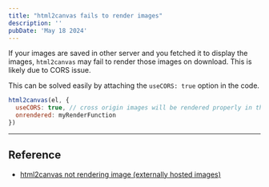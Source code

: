 ```yaml
---
title: "html2canvas fails to render images"
description: ''
pubDate: 'May 18 2024'
---
```


<!-- ![](html2canvas%20fails%20to%20render%20images/yourtrack-error1.webp){"width":276} -->
If your images are saved in other server and you fetched it to display the images, `html2canvas` may fail to render those images on download. This is likely due to CORS issue.

This can be solved easily by attaching the `useCORS: true` option in the code.

```js
html2canvas(el, {
  useCORS: true, // cross origin images will be rendered properly in the image
  onrendered: myRenderFunction
})
```

<!-- ![](html2canvas%20fails%20to%20render%20images/yourtrack.webp){"width":296} -->

---

## Reference
- [html2canvas not rendering image \(externally hosted images\)](https://stackoverflow.com/questions/30372417/html2canvas-not-rendering-image-externally-hosted-images)